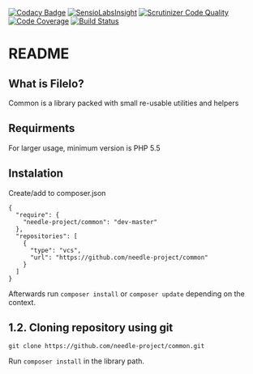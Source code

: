[![Codacy Badge](https://api.codacy.com/project/badge/Grade/03147aa206544309a70686b9342f5b00)](https://www.codacy.com/app/needle-project/common?utm_source=github.com&amp;utm_medium=referral&amp;utm_content=needle-project/common&amp;utm_campaign=Badge_Grade)
[![SensioLabsInsight](https://insight.sensiolabs.com/projects/dd95850e-8bed-4efe-a7fd-719f439cf570/mini.png)](https://insight.sensiolabs.com/projects/dd95850e-8bed-4efe-a7fd-719f439cf570)
[![Scrutinizer Code Quality](https://scrutinizer-ci.com/g/needle-project/common/badges/quality-score.png?b=master)](https://scrutinizer-ci.com/g/needle-project/common/?branch=master)
[![Code Coverage](https://scrutinizer-ci.com/g/needle-project/common/badges/coverage.png?b=master)](https://scrutinizer-ci.com/g/needle-project/common/?branch=master)
[![Build Status](https://scrutinizer-ci.com/g/needle-project/common/badges/build.png?b=master)](https://scrutinizer-ci.com/g/needle-project/common/build-status/master)

# README

## What is FileIo?
Common is a library packed with small re-usable utilities and helpers

## Requirments
For larger usage, minimum version is PHP 5.5

## Instalation
Create/add to composer.json
```
{
  "require": {
    "needle-project/common": "dev-master"
  },
  "repositories": [
    {
      "type": "vcs",
      "url": "https://github.com/needle-project/common"
    }
  ]
}
```
Afterwards run `composer install` or `composer update` depending on the context.
## 1.2. Cloning repository using git
```
git clone https://github.com/needle-project/common.git
```
Run `composer install` in the library path.

